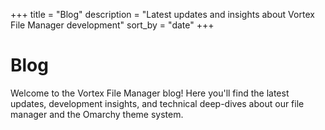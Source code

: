 +++
title = "Blog"
description = "Latest updates and insights about Vortex File Manager development"
sort_by = "date"
+++

# Blog

Welcome to the Vortex File Manager blog! Here you'll find the latest updates, development insights, and technical deep-dives about our file manager and the Omarchy theme system.
